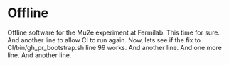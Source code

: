 # Offline
Offline software for the Mu2e experiment at Fermilab.
This time for sure.
And another line to allow CI to run again.
Now, lets see if the fix to CI/bin/gh_pr_bootstrap.sh line 99 works.
And another line.
And one more line.
And another line.


